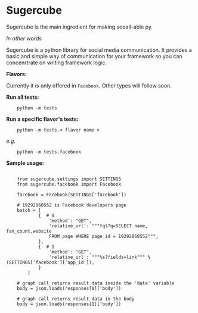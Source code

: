 Sugercube
===

Sugercube is the main ingredient for making scoail-able py. 

*In other words*

Sugercube is a python library for social media communication. It provides a basic and simple way of communication for your framework so you can concenrtrate on writing framework logic.


**Flavors:**

Currently it is only offered in `Facebook`. Other types will follow soon.


**Run all tests:**

```
	python -m tests

```


**Run a specific flavor's tests:**

```
	python -m tests.< flavor name >

```

*e.g.*

```
	python -m tests.facebook

```


**Sample usage:**

```

	from sugercube.settings import SETTINGS
	from sugercube.facebook import Facebook

	facebook = Facebook(SETTINGS['facebook'])

	# 19292868552 is Facebook developers page
	batch = [
            {  # 0
            	'method': "GET",
                'relative_url': """fql?q=SELECT name, fan_count,website
                FROM page WHERE page_id = 19292868552""",
            },
            {  # 1
                'method': "GET",
                'relative_url': """%s?fields=link""" % (SETTINGS['facebook']['app_id']),
            }
        ]	
    
    # graph call returns result data inside the 'data' variable
    body = json.loads(responses[0]['body'])
        
	# graph call returns result data in the body
    body = json.loads(responses[1]['body'])        
        
```




